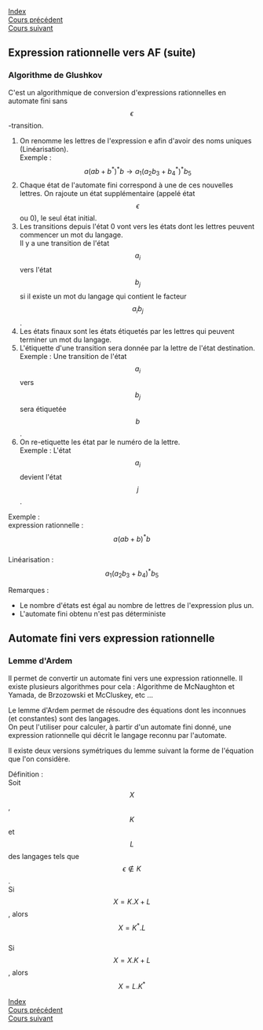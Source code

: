 <script type="text/javascript" src="https://cdnjs.cloudflare.com/ajax/libs/mathjax/2.7.7/latest.js?config=TeX-MML-AM_CHTML"></script>
<script src="https://cdnjs.cloudflare.com/ajax/libs/viz.js/2.1.2/viz.js"></script>
<script src="https://cdnjs.cloudflare.com/ajax/libs/viz.js/2.1.2/full.render.js"></script>
<script>var viz = new Viz();</script>

[Index](./index.md)  
[Cours précédent](./cours_4.md)  
[Cours suivant](./cours_6.md)

## Expression rationnelle vers AF (suite)

### Algorithme de Glushkov

C'est un algorithmique de conversion d'expressions rationnelles en automate fini sans $$\epsilon$$-transition.

1. On renomme les lettres de l'expression e afin d'avoir des noms uniques (Linéarisation).  
Exemple : $$a(ab + b^*)^*b \to a_1(a_2b_3 + b_4^*)^*b_5$$
2. Chaque état de l'automate fini correspond à une de ces nouvelles lettres. On rajoute un état supplémentaire (appelé état $$\epsilon$$ ou 0), le seul état initial.
3. Les transitions depuis l'état 0 vont vers les états dont les lettres peuvent commencer un mot du langage.  
Il y a une transition de l'état $$a_i$$ vers l'état $$b_j$$ si il existe un mot du langage qui contient le facteur $$a_ib_j$$.
4. Les états finaux sont les états étiquetés par les lettres qui peuvent terminer un mot du langage.
5. L'étiquette d'une transition sera donnée par la lettre de l'état destination.  
Exemple : Une transition de l'état $$a_i$$ vers $$b_j$$ sera étiquetée $$b$$.
6. On re-etiquette les état par le numéro de la lettre.  
Exemple : L'état $$a_i$$ devient l'état $$j$$.

Exemple :  
expression rationnelle : $$a(ab+b)^*b$$  
Linéarisation : $$a_1(a_2b_3+b_4)^*b_5$$

<div id="graphe"></div>
<script>
viz.renderSVGElement(` 
	digraph Graphe {
		2 [label="a2"];
		i -> 0;
		3 [label="b3"];
		1 [label="a1"];
		4 [label="b4"];
		5 [label="b5"];
		
		0 -> 1 [label="a"];
		1 -> 2 [label="a"];
		1 -> 4 [label="b"];
		1 -> 5 [label="b"];
		2 -> 3 [label="b"];
		3 -> 2 [label="a"];
		3 -> 4 [label="b"];
		3 -> 5 [label="b", constraint=false];
		4 -> 2 [label="a"];
		4 -> 4 [label="b"];
		4 -> 5 [label="b"];
		5 -> f;
		
		f [style=invis];
		i [style=invis];
		{ rank=same; 2 3 }
		{ rank=same; i 0 1 4 }
		{ rank=same; 5 f }
	}
`).then(elem => document.getElementById("graphe").appendChild(elem)).catch(error=> console.log(error));
</script>

Remarques :
- Le nombre d'états est égal au nombre de lettres de l'expression plus un.
- L'automate fini obtenu n'est pas déterministe

## Automate fini vers expression rationnelle

### Lemme d'Ardem

Il permet de convertir un automate fini vers une expression rationnelle. Il existe plusieurs algorithmes pour cela : Algorithme de McNaughton et Yamada, de Brzozowski et McCluskey, etc ...

Le lemme d'Ardem permet de résoudre des équations dont les inconnues (et constantes) sont des langages.  
On peut l'utiliser pour calculer, à partir d'un automate fini donné, une expression rationnelle qui décrit le langage reconnu par l'automate.

Il existe deux versions symétriques du lemme suivant la forme de l'équation que l'on considère.

Définition :  
Soit $$X$$, $$K$$ et $$L$$ des langages tels que $$\epsilon \notin K$$.  
Si $$X=K.X+L$$, alors $$X=K^*.L$$  
Si $$X=X.K+L$$, alors $$X=L.K^*$$

[Index](./index.md)  
[Cours précédent](./cours_4.md)  
[Cours suivant](./cours_6.md)
